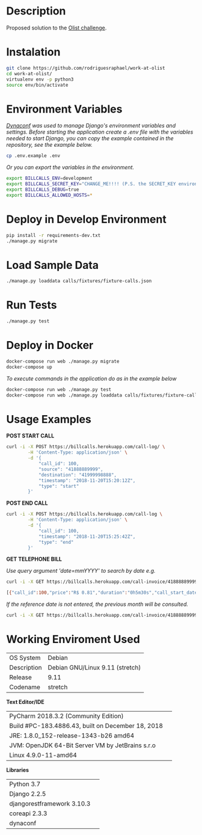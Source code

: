 
Description
===========
Proposed solution to the [Olist challenge](https://github.com/olist/work-at-olist).

Instalation
===========
```bash
git clone https://github.com/rodriguesraphael/work-at-olist
cd work-at-olist/
virtualenv env -p python3
source env/bin/activate
```

Environment Variables
=====================
*[Dynaconf](https://dynaconf.readthedocs.io/en/latest/) was used to manage Django's environment variables and settings. 
Before starting the application create a .env file with the variables needed to start Django, you can copy the example contained in the repository, see the example below.*
```bash
cp .env.example .env
```

*Or you can export the variables in the environment.*
```bash
export BILLCALLS_ENV=development
export BILLCALLS_SECRET_KEY="CHANGE_ME!!!! (P.S. the SECRET_KEY environment variable will be used, if set, instead)."
export BILLCALLS_DEBUG=true
export BILLCALLS_ALLOWED_HOSTS=*
```

Deploy in Develop Environment
============================
```bash
pip install -r requirements-dev.txt
./manage.py migrate
```

Load Sample Data
================
```bash
./manage.py loaddata calls/fixtures/fixture-calls.json
```

Run Tests
=========
```bash
./manage.py test
```

Deploy in Docker
================
```bash
docker-compose run web ./manage.py migrate
docker-compose up
```
*To execute commands in the application do as in the example below*
```bash
docker-compose run web ./manage.py test
docker-compose run web ./manage.py loaddata calls/fixtures/fixture-calls.json
```
Usage Examples
==============
**POST START CALL**
```bash
curl -i -X POST https://billcalls.herokuapp.com/call-log/ \
        -H 'Content-Type: application/json' \
        -d '{
            "call_id": 100,
            "source": "41888889999",
            "destination": "41999998888",
            "timestamp": "2018-11-20T15:20:12Z",
            "type": "start"
        }'
```

**POST END CALL**
```bash
curl -i -X POST https://billcalls.herokuapp.com/call-log \
        -H 'Content-Type: application/json' \
        -d '{
            "call_id": 100,
            "timestamp": "2018-11-20T15:25:42Z",
            "type": "end"
        }'
```

**GET TELEPHONE BILL**

*Use query argument 'date=mmYYYY' to search by date
e.g.*
```bash
curl -i -X GET https://billcalls.herokuapp.com/call-invoice/41888889999?date=112018

[{"call_id":100,"price":"R$ 0.81","duration":"0h5m30s","call_start_date":"2018-11-20","call_start_time":"15:20:12","destination":"41999998888"}]
```

*If the reference date is not entered, the previous month will be consulted.*
```bash
curl -i -X GET https://billcalls.herokuapp.com/call-invoice/41888889999
```

Working Enviroment Used
=======================
|||
| --- | --- |
|OS System | Debian |
|Description | Debian GNU/Linux 9.11 (stretch)|
|Release | 9.11|
|Codename | stretch|

**Text Editor/IDE**

|||
| --- | --- |
|PyCharm 2018.3.2 (Community Edition)|
|Build #PC-183.4886.43, built on December 18, 2018|
|JRE: 1.8.0_152-release-1343-b26 amd64|
|JVM: OpenJDK 64-Bit Server VM by JetBrains s.r.o|
|Linux 4.9.0-11-amd64|

**Libraries**

|||
| --- | --- |
|Python 3.7
|Django 2.2.5
|djangorestframework 3.10.3
|coreapi 2.3.3
|dynaconf
